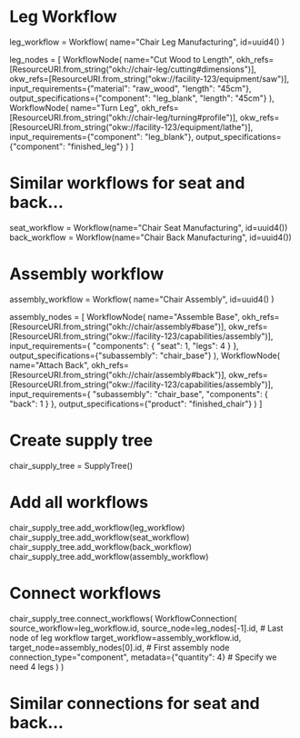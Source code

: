 # Leg Workflow
leg_workflow = Workflow(
    name="Chair Leg Manufacturing",
    id=uuid4()
)

leg_nodes = [
    WorkflowNode(
        name="Cut Wood to Length",
        okh_refs=[ResourceURI.from_string("okh://chair-leg/cutting#dimensions")],
        okw_refs=[ResourceURI.from_string("okw://facility-123/equipment/saw")],
        input_requirements={"material": "raw_wood", "length": "45cm"},
        output_specifications={"component": "leg_blank", "length": "45cm"}
    ),
    WorkflowNode(
        name="Turn Leg",
        okh_refs=[ResourceURI.from_string("okh://chair-leg/turning#profile")],
        okw_refs=[ResourceURI.from_string("okw://facility-123/equipment/lathe")],
        input_requirements={"component": "leg_blank"},
        output_specifications={"component": "finished_leg"}
    )
]

# Similar workflows for seat and back...
seat_workflow = Workflow(name="Chair Seat Manufacturing", id=uuid4())
back_workflow = Workflow(name="Chair Back Manufacturing", id=uuid4())

# Assembly workflow
assembly_workflow = Workflow(
    name="Chair Assembly",
    id=uuid4()
)

assembly_nodes = [
    WorkflowNode(
        name="Assemble Base",
        okh_refs=[ResourceURI.from_string("okh://chair/assembly#base")],
        okw_refs=[ResourceURI.from_string("okw://facility-123/capabilities/assembly")],
        input_requirements={
            "components": {
                "seat": 1,
                "legs": 4
            }
        },
        output_specifications={"subassembly": "chair_base"}
    ),
    WorkflowNode(
        name="Attach Back",
        okh_refs=[ResourceURI.from_string("okh://chair/assembly#back")],
        okw_refs=[ResourceURI.from_string("okw://facility-123/capabilities/assembly")],
        input_requirements={
            "subassembly": "chair_base",
            "components": {
                "back": 1
            }
        },
        output_specifications={"product": "finished_chair"}
    )
]

# Create supply tree
chair_supply_tree = SupplyTree()

# Add all workflows
chair_supply_tree.add_workflow(leg_workflow)
chair_supply_tree.add_workflow(seat_workflow)
chair_supply_tree.add_workflow(back_workflow)
chair_supply_tree.add_workflow(assembly_workflow)

# Connect workflows
chair_supply_tree.connect_workflows(
    WorkflowConnection(
        source_workflow=leg_workflow.id,
        source_node=leg_nodes[-1].id,  # Last node of leg workflow
        target_workflow=assembly_workflow.id,
        target_node=assembly_nodes[0].id,  # First assembly node
        connection_type="component",
        metadata={"quantity": 4}  # Specify we need 4 legs
    )
)

# Similar connections for seat and back...
